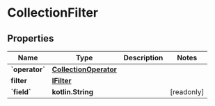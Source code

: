 
# CollectionFilter

## Properties
| Name | Type | Description | Notes |
| ------------ | ------------- | ------------- | ------------- |
| **&#x60;operator&#x60;** | [**CollectionOperator**](CollectionOperator.md) |  |  |
| **filter** | [**IFilter**](IFilter.md) |  |  |
| **&#x60;field&#x60;** | **kotlin.String** |  |  [readonly] |



